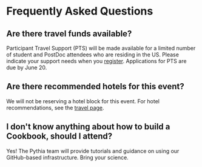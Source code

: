 # Frequently Asked Questions

## Are there travel funds available?

Participant Travel Support (PTS) will be made available for a limited number of student and PostDoc attendees who are residing in the US. Please indicate your support needs when you [register](https://www.eventsquid.com/contestant-reg.cfm?event_id=27191). Applications for PTS are due by June 20. 

## Are there recommended hotels for this event?

We will not be reserving a hotel block for this event. For hotel recommendations, see the [travel page](travel).

## I don't know anything about how to build a Cookbook, should I attend?

Yes! The Pythia team will provide tutorials and guidance on using our GitHub-based infrastructure. Bring your science.
